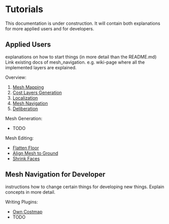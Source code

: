 
# Tutorials

This documentation is under construction. It will contain both explanations for more applied users and for developers.

## Applied Users
explanations on how to start things (in more detail than the README.md)
Link existing docs of mesh_navigation. e.g. wiki-page where all the implemented layers are explained.  

Overview:

1. [Mesh Mapping](/tutorials/mesh_mapping.md)
2. [Cost Layers Generation](/tutorials/cost_layer_generation.md)
3. [Localization](/tutorials/localization.md)
4. [Mesh Navigation](/tutorials/mesh_navigation.md)
5. [Deliberation](/tutorials/deliberation.md)


Mesh Generation:

- TODO

Mesh Editing:

- [Flatten Floor](/tutorials/editing/flatten_surface.md)
- [Align Mesh to Ground](/tutorials/editing/align_mesh_to_ground.md)
- [Shrink Faces](/tutorials/editing/shrink_faces.md)



## Mesh Navigation for Developer
instructions how to change certain things for developing new things. Explain concepts in more detail.

Writing Plugins:

- [Own Costmap](/tutorials/plugins/own_cost_layer.md)
- TODO


